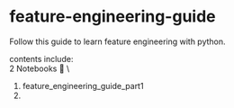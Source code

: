 # feature-engineering-guide
Follow this guide to learn feature engineering with python.

contents include: \
2 Notebooks 📙 \
1. feature_engineering_guide_part1
2. 
